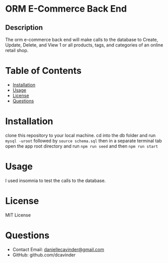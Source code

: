 # ORM E-Commerce Back End

## Description
The orm e-commerce back end will make calls to the database to Create, Update, Delete, and View 1 or all products, tags, and categories of an online retail shop. 

# Table of Contents 
* [Installation](#-Installation)
* [Usage](#-Usage)
* [License](#-License)
* [Questions](#-Questions)
    
# Installation
clone this repository to your local machine. cd into the db folder and run `mysql -uroot` followed by `source schema.sql` then in a separate terminal tab open the app root directory and run `npm run seed` and then `npm run start`

# Usage
I used insomnia to test the calls to the database.

# License 
MIT License 

# Questions 
* Contact Email: daniellecavinder@gmail.com
* GitHub: github.com/dcavinder